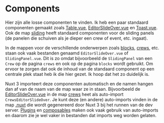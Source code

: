 # Components

Hier zijn alle losse componenten te vinden. Ik heb een paar standaard componenten gemaakt zoals [Table.vue](Table.vue), [EditorSlideOver.vue](EditorSlideOver.vue) en [Toast.vue](Toast.vue). Ook de map [sliding](sliding/) heeft standaard componenten voor de sliding panels (de panelen die schuiven als je dieper een crew of event, etc. ingaat).

In de mappen voor de verschillende onderwerpen zoals [blocks](blocks/), [crews](crews/), etc. staan ook vaak bestanden genaamd `EditorSlideOver.vue` of `SlidingPanel.vue`. Dit is zo omdat bijvoorbeeld de `SlidingPanel` van een `Crew` op de pagina `crews` en ook op de pagina `blocks` wordt gebruikt. Om ervoor te zorgen dat ook de inhoud van de standaard component op een centrale plek staat heb ik die hier gezet. Ik hoop dat het zo duidelijk is.

Nuxt 3 importeert deze componenten automatisch en de namen hangen dan af van de naam van de map waar ze in staan. Bijvoorbeeld de [EditorSlideOver.vue](crews/EditorSlideOver.vue) in de map [crews](crews/) heet als auto-import `CrewsEditorSlideOver`. Je kunt deze (en andere) auto-imports vinden in de map [.nuxt](../.nuxt/) die wordt gegenereerd door Nuxt 3 bij het runnen van de dev server.
[Plugins](../plugins/) en [composables](../composables/) maken ook vaak gebruik van auto-imports en daarom zie je wel vaker in bestanden dat imports weg worden gelaten.
